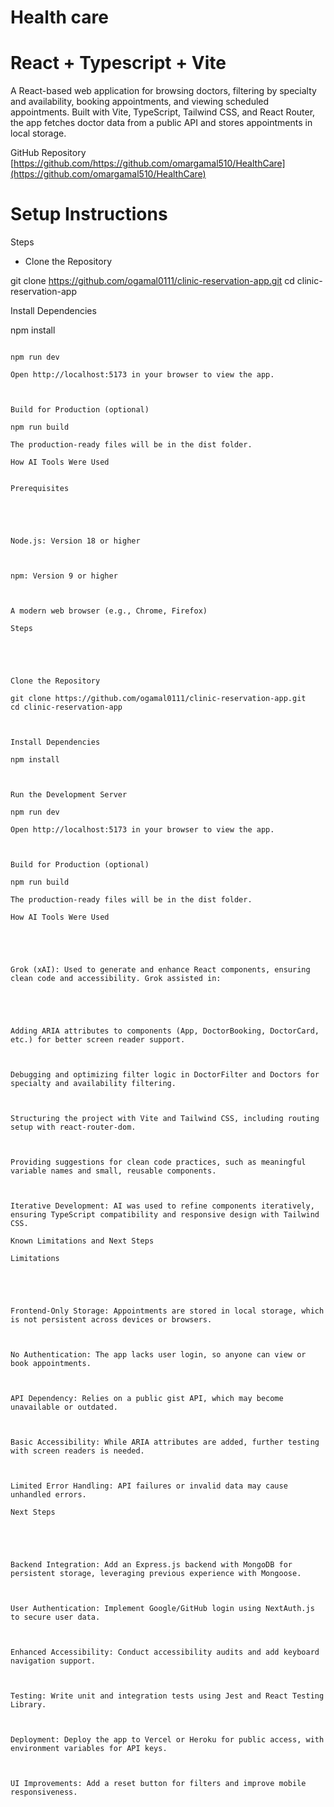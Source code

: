 # Health care
# React + Typescript + Vite

A React-based web application for browsing doctors, filtering by specialty and availability, booking appointments, and viewing scheduled appointments. Built with Vite, TypeScript, Tailwind CSS, and React Router, the app fetches doctor data from a public API and stores appointments in local storage.

GitHub Repository 
[https://github.com/https://github.com/omargamal510/HealthCare](https://github.com/omargamal510/HealthCare)

# Setup Instructions

Steps

* Clone the Repository

git clone https://github.com/ogamal0111/clinic-reservation-app.git
cd clinic-reservation-app



Install Dependencies

npm install



``` Run the Development Server

npm run dev

Open http://localhost:5173 in your browser to view the app.



Build for Production (optional)

npm run build

The production-ready files will be in the dist folder.

How AI Tools Were Used


Prerequisites





Node.js: Version 18 or higher



npm: Version 9 or higher



A modern web browser (e.g., Chrome, Firefox)

Steps





Clone the Repository

git clone https://github.com/ogamal0111/clinic-reservation-app.git
cd clinic-reservation-app



Install Dependencies

npm install



Run the Development Server

npm run dev

Open http://localhost:5173 in your browser to view the app.



Build for Production (optional)

npm run build

The production-ready files will be in the dist folder.

How AI Tools Were Used





Grok (xAI): Used to generate and enhance React components, ensuring clean code and accessibility. Grok assisted in:





Adding ARIA attributes to components (App, DoctorBooking, DoctorCard, etc.) for better screen reader support.



Debugging and optimizing filter logic in DoctorFilter and Doctors for specialty and availability filtering.



Structuring the project with Vite and Tailwind CSS, including routing setup with react-router-dom.



Providing suggestions for clean code practices, such as meaningful variable names and small, reusable components.



Iterative Development: AI was used to refine components iteratively, ensuring TypeScript compatibility and responsive design with Tailwind CSS.

Known Limitations and Next Steps

Limitations





Frontend-Only Storage: Appointments are stored in local storage, which is not persistent across devices or browsers.



No Authentication: The app lacks user login, so anyone can view or book appointments.



API Dependency: Relies on a public gist API, which may become unavailable or outdated.



Basic Accessibility: While ARIA attributes are added, further testing with screen readers is needed.



Limited Error Handling: API failures or invalid data may cause unhandled errors.

Next Steps





Backend Integration: Add an Express.js backend with MongoDB for persistent storage, leveraging previous experience with Mongoose.



User Authentication: Implement Google/GitHub login using NextAuth.js to secure user data.



Enhanced Accessibility: Conduct accessibility audits and add keyboard navigation support.



Testing: Write unit and integration tests using Jest and React Testing Library.



Deployment: Deploy the app to Vercel or Heroku for public access, with environment variables for API keys.



UI Improvements: Add a reset button for filters and improve mobile responsiveness.

